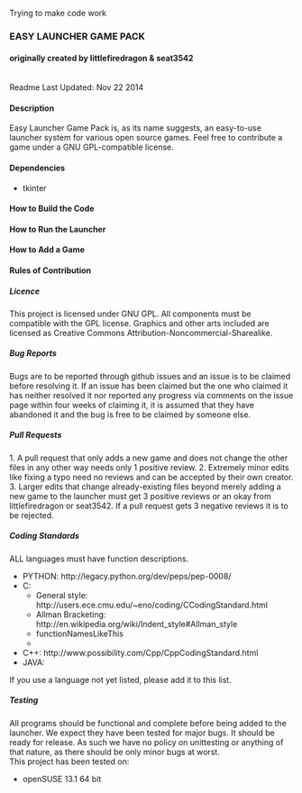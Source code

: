 <p>
    Trying to make code work
<h3>EASY LAUNCHER GAME PACK</h3>
<h4>originally created by littlefiredragon & seat3542</h4> <br />
Readme Last Updated: Nov 22 2014 
</p>
<p>
<h4>Description</h4>
Easy Launcher Game Pack is, as its name suggests, an easy-to-use launcher
system for various open source games. Feel free to contribute a game under
a GNU GPL-compatible license. 
</p>
<p>
<h4>Dependencies</h4>
<ul>
<li>tkinter</li>
</ul>
</p>
<p>
<h4>How to Build the Code</h4>
</p>
<p>
<h4>How to Run the Launcher</h4>
</p>
<p>
<h4>How to Add a Game</h4>
</p>
<p>
<h4>Rules of Contribution</h4>
<h5>Licence</h5>
 This project is licensed under GNU GPL. All components must be compatible
 with the GPL license. Graphics and other arts included are licensed as
 Creative Commons Attribution-Noncommercial-Sharealike.
</p>
<p>
<h5>Bug Reports</h5>
 Bugs are to be reported through github issues and an issue is to be 
 claimed before resolving it. If an issue has been claimed but the one who
 claimed it has neither resolved it nor reported any progress via comments
 on the issue page within four weeks of claiming it, it is assumed that
 they have abandoned it and the bug is free to be claimed by someone else.
</p>
<p>
<h5>Pull Requests</h5>
1. A pull request that only adds a new game and does not change the 
   other files in any other way needs only 1 positive review.
2. Extremely minor edits like fixing a typo need no reviews and can be
   accepted by their own creator.
3. Larger edits that change already-existing files beyond merely adding
   a new game to the launcher must get 3 positive reviews or an okay from
   littlefiredragon or seat3542. If a pull request gets 3 negative reviews
   it is to be rejected.
</p>
<p>
<h5>Coding Standards</h5>
ALL languages must have function descriptions. <br />
<ul>
<li>PYTHON: http://legacy.python.org/dev/peps/pep-0008/ </li>
<li>C:
 <ul>
  <li>General style: http://users.ece.cmu.edu/~eno/coding/CCodingStandard.html </li>
  <li>Allman Bracketing: http://en.wikipedia.org/wiki/Indent_style#Allman_style </li>
  <li>functionNamesLikeThis </li>
  <li></li>
 </ul>
</li>
<li>C++:    http://www.possibility.com/Cpp/CppCodingStandard.html </li>
<li>JAVA:  </li>
</ul>
If you use a language not yet listed, please add it to this list.
</p>
<p>
<h5>Testing</h5>
All programs should be functional and complete before being added to the launcher. We expect they have been tested for major bugs. It should be ready for release. As such we have no policy on unittesting or anything of that nature, as there should be only minor bugs at worst. <br />
This project has been tested on:  
<ul>
<li>openSUSE 13.1 64 bit</li>
</ul>
</p>
